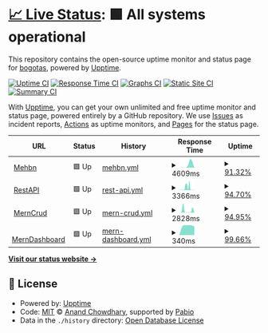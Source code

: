 # [📈 Live Status](https://bogotas.github.io/upptime): <!--live status--> **🟩 All systems operational**

This repository contains the open-source uptime monitor and status page for [bogotas](https://bogotas.github.io/upptime), powered by [Upptime](https://github.com/upptime/upptime).

[![Uptime CI](https://github.com/bogotas/upptime/workflows/Uptime%20CI/badge.svg)](https://github.com/bogotas/upptime/actions?query=workflow%3A%22Uptime+CI%22)
[![Response Time CI](https://github.com/bogotas/upptime/workflows/Response%20Time%20CI/badge.svg)](https://github.com/bogotas/upptime/actions?query=workflow%3A%22Response+Time+CI%22)
[![Graphs CI](https://github.com/bogotas/upptime/workflows/Graphs%20CI/badge.svg)](https://github.com/bogotas/upptime/actions?query=workflow%3A%22Graphs+CI%22)
[![Static Site CI](https://github.com/bogotas/upptime/workflows/Static%20Site%20CI/badge.svg)](https://github.com/bogotas/upptime/actions?query=workflow%3A%22Static+Site+CI%22)
[![Summary CI](https://github.com/bogotas/upptime/workflows/Summary%20CI/badge.svg)](https://github.com/bogotas/upptime/actions?query=workflow%3A%22Summary+CI%22)

With [Upptime](https://upptime.js.org), you can get your own unlimited and free uptime monitor and status page, powered entirely by a GitHub repository. We use [Issues](https://github.com/bogotas/upptime/issues) as incident reports, [Actions](https://github.com/bogotas/upptime/actions) as uptime monitors, and [Pages](https://bogotas.github.io/upptime) for the status page.

<!--start: status pages-->
<!-- This summary is generated by Upptime (https://github.com/upptime/upptime) -->
<!-- Do not edit this manually, your changes will be overwritten -->
<!-- prettier-ignore -->
| URL | Status | History | Response Time | Uptime |
| --- | ------ | ------- | ------------- | ------ |
| <img alt="" src="https://icons.duckduckgo.com/ip3/mehbn.onrender.com.ico" height="13"> [Mehbn](https://mehbn.onrender.com/db-status) | 🟩 Up | [mehbn.yml](https://github.com/bogotas/upptime/commits/HEAD/history/mehbn.yml) | <details><summary><img alt="Response time graph" src="./graphs/mehbn/response-time-week.png" height="20"> 4609ms</summary><br><a href="https://bogotas.github.io/upptime/history/mehbn"><img alt="Response time 4609" src="https://img.shields.io/endpoint?url=https%3A%2F%2Fraw.githubusercontent.com%2Fbogotas%2Fupptime%2FHEAD%2Fapi%2Fmehbn%2Fresponse-time.json"></a><br><a href="https://bogotas.github.io/upptime/history/mehbn"><img alt="24-hour response time 5830" src="https://img.shields.io/endpoint?url=https%3A%2F%2Fraw.githubusercontent.com%2Fbogotas%2Fupptime%2FHEAD%2Fapi%2Fmehbn%2Fresponse-time-day.json"></a><br><a href="https://bogotas.github.io/upptime/history/mehbn"><img alt="7-day response time 4609" src="https://img.shields.io/endpoint?url=https%3A%2F%2Fraw.githubusercontent.com%2Fbogotas%2Fupptime%2FHEAD%2Fapi%2Fmehbn%2Fresponse-time-week.json"></a><br><a href="https://bogotas.github.io/upptime/history/mehbn"><img alt="30-day response time 4609" src="https://img.shields.io/endpoint?url=https%3A%2F%2Fraw.githubusercontent.com%2Fbogotas%2Fupptime%2FHEAD%2Fapi%2Fmehbn%2Fresponse-time-month.json"></a><br><a href="https://bogotas.github.io/upptime/history/mehbn"><img alt="1-year response time 4609" src="https://img.shields.io/endpoint?url=https%3A%2F%2Fraw.githubusercontent.com%2Fbogotas%2Fupptime%2FHEAD%2Fapi%2Fmehbn%2Fresponse-time-year.json"></a></details> | <details><summary><a href="https://bogotas.github.io/upptime/history/mehbn">91.32%</a></summary><a href="https://bogotas.github.io/upptime/history/mehbn"><img alt="All-time uptime 91.32%" src="https://img.shields.io/endpoint?url=https%3A%2F%2Fraw.githubusercontent.com%2Fbogotas%2Fupptime%2FHEAD%2Fapi%2Fmehbn%2Fuptime.json"></a><br><a href="https://bogotas.github.io/upptime/history/mehbn"><img alt="24-hour uptime 89.66%" src="https://img.shields.io/endpoint?url=https%3A%2F%2Fraw.githubusercontent.com%2Fbogotas%2Fupptime%2FHEAD%2Fapi%2Fmehbn%2Fuptime-day.json"></a><br><a href="https://bogotas.github.io/upptime/history/mehbn"><img alt="7-day uptime 91.32%" src="https://img.shields.io/endpoint?url=https%3A%2F%2Fraw.githubusercontent.com%2Fbogotas%2Fupptime%2FHEAD%2Fapi%2Fmehbn%2Fuptime-week.json"></a><br><a href="https://bogotas.github.io/upptime/history/mehbn"><img alt="30-day uptime 91.32%" src="https://img.shields.io/endpoint?url=https%3A%2F%2Fraw.githubusercontent.com%2Fbogotas%2Fupptime%2FHEAD%2Fapi%2Fmehbn%2Fuptime-month.json"></a><br><a href="https://bogotas.github.io/upptime/history/mehbn"><img alt="1-year uptime 91.32%" src="https://img.shields.io/endpoint?url=https%3A%2F%2Fraw.githubusercontent.com%2Fbogotas%2Fupptime%2FHEAD%2Fapi%2Fmehbn%2Fuptime-year.json"></a></details>
| <img alt="" src="https://icons.duckduckgo.com/ip3/restapi-sq94.onrender.com.ico" height="13"> [RestAPI](https://restapi-sq94.onrender.com/db-status) | 🟩 Up | [rest-api.yml](https://github.com/bogotas/upptime/commits/HEAD/history/rest-api.yml) | <details><summary><img alt="Response time graph" src="./graphs/rest-api/response-time-week.png" height="20"> 3366ms</summary><br><a href="https://bogotas.github.io/upptime/history/rest-api"><img alt="Response time 3366" src="https://img.shields.io/endpoint?url=https%3A%2F%2Fraw.githubusercontent.com%2Fbogotas%2Fupptime%2FHEAD%2Fapi%2Frest-api%2Fresponse-time.json"></a><br><a href="https://bogotas.github.io/upptime/history/rest-api"><img alt="24-hour response time 332" src="https://img.shields.io/endpoint?url=https%3A%2F%2Fraw.githubusercontent.com%2Fbogotas%2Fupptime%2FHEAD%2Fapi%2Frest-api%2Fresponse-time-day.json"></a><br><a href="https://bogotas.github.io/upptime/history/rest-api"><img alt="7-day response time 3366" src="https://img.shields.io/endpoint?url=https%3A%2F%2Fraw.githubusercontent.com%2Fbogotas%2Fupptime%2FHEAD%2Fapi%2Frest-api%2Fresponse-time-week.json"></a><br><a href="https://bogotas.github.io/upptime/history/rest-api"><img alt="30-day response time 3366" src="https://img.shields.io/endpoint?url=https%3A%2F%2Fraw.githubusercontent.com%2Fbogotas%2Fupptime%2FHEAD%2Fapi%2Frest-api%2Fresponse-time-month.json"></a><br><a href="https://bogotas.github.io/upptime/history/rest-api"><img alt="1-year response time 3366" src="https://img.shields.io/endpoint?url=https%3A%2F%2Fraw.githubusercontent.com%2Fbogotas%2Fupptime%2FHEAD%2Fapi%2Frest-api%2Fresponse-time-year.json"></a></details> | <details><summary><a href="https://bogotas.github.io/upptime/history/rest-api">94.70%</a></summary><a href="https://bogotas.github.io/upptime/history/rest-api"><img alt="All-time uptime 94.70%" src="https://img.shields.io/endpoint?url=https%3A%2F%2Fraw.githubusercontent.com%2Fbogotas%2Fupptime%2FHEAD%2Fapi%2Frest-api%2Fuptime.json"></a><br><a href="https://bogotas.github.io/upptime/history/rest-api"><img alt="24-hour uptime 98.13%" src="https://img.shields.io/endpoint?url=https%3A%2F%2Fraw.githubusercontent.com%2Fbogotas%2Fupptime%2FHEAD%2Fapi%2Frest-api%2Fuptime-day.json"></a><br><a href="https://bogotas.github.io/upptime/history/rest-api"><img alt="7-day uptime 94.70%" src="https://img.shields.io/endpoint?url=https%3A%2F%2Fraw.githubusercontent.com%2Fbogotas%2Fupptime%2FHEAD%2Fapi%2Frest-api%2Fuptime-week.json"></a><br><a href="https://bogotas.github.io/upptime/history/rest-api"><img alt="30-day uptime 94.70%" src="https://img.shields.io/endpoint?url=https%3A%2F%2Fraw.githubusercontent.com%2Fbogotas%2Fupptime%2FHEAD%2Fapi%2Frest-api%2Fuptime-month.json"></a><br><a href="https://bogotas.github.io/upptime/history/rest-api"><img alt="1-year uptime 94.70%" src="https://img.shields.io/endpoint?url=https%3A%2F%2Fraw.githubusercontent.com%2Fbogotas%2Fupptime%2FHEAD%2Fapi%2Frest-api%2Fuptime-year.json"></a></details>
| <img alt="" src="https://icons.duckduckgo.com/ip3/mern-crud-backend-es7b.onrender.com.ico" height="13"> [MernCrud](https://mern-crud-backend-es7b.onrender.com/db-status) | 🟩 Up | [mern-crud.yml](https://github.com/bogotas/upptime/commits/HEAD/history/mern-crud.yml) | <details><summary><img alt="Response time graph" src="./graphs/mern-crud/response-time-week.png" height="20"> 2828ms</summary><br><a href="https://bogotas.github.io/upptime/history/mern-crud"><img alt="Response time 2828" src="https://img.shields.io/endpoint?url=https%3A%2F%2Fraw.githubusercontent.com%2Fbogotas%2Fupptime%2FHEAD%2Fapi%2Fmern-crud%2Fresponse-time.json"></a><br><a href="https://bogotas.github.io/upptime/history/mern-crud"><img alt="24-hour response time 1743" src="https://img.shields.io/endpoint?url=https%3A%2F%2Fraw.githubusercontent.com%2Fbogotas%2Fupptime%2FHEAD%2Fapi%2Fmern-crud%2Fresponse-time-day.json"></a><br><a href="https://bogotas.github.io/upptime/history/mern-crud"><img alt="7-day response time 2828" src="https://img.shields.io/endpoint?url=https%3A%2F%2Fraw.githubusercontent.com%2Fbogotas%2Fupptime%2FHEAD%2Fapi%2Fmern-crud%2Fresponse-time-week.json"></a><br><a href="https://bogotas.github.io/upptime/history/mern-crud"><img alt="30-day response time 2828" src="https://img.shields.io/endpoint?url=https%3A%2F%2Fraw.githubusercontent.com%2Fbogotas%2Fupptime%2FHEAD%2Fapi%2Fmern-crud%2Fresponse-time-month.json"></a><br><a href="https://bogotas.github.io/upptime/history/mern-crud"><img alt="1-year response time 2828" src="https://img.shields.io/endpoint?url=https%3A%2F%2Fraw.githubusercontent.com%2Fbogotas%2Fupptime%2FHEAD%2Fapi%2Fmern-crud%2Fresponse-time-year.json"></a></details> | <details><summary><a href="https://bogotas.github.io/upptime/history/mern-crud">94.95%</a></summary><a href="https://bogotas.github.io/upptime/history/mern-crud"><img alt="All-time uptime 94.95%" src="https://img.shields.io/endpoint?url=https%3A%2F%2Fraw.githubusercontent.com%2Fbogotas%2Fupptime%2FHEAD%2Fapi%2Fmern-crud%2Fuptime.json"></a><br><a href="https://bogotas.github.io/upptime/history/mern-crud"><img alt="24-hour uptime 94.05%" src="https://img.shields.io/endpoint?url=https%3A%2F%2Fraw.githubusercontent.com%2Fbogotas%2Fupptime%2FHEAD%2Fapi%2Fmern-crud%2Fuptime-day.json"></a><br><a href="https://bogotas.github.io/upptime/history/mern-crud"><img alt="7-day uptime 94.95%" src="https://img.shields.io/endpoint?url=https%3A%2F%2Fraw.githubusercontent.com%2Fbogotas%2Fupptime%2FHEAD%2Fapi%2Fmern-crud%2Fuptime-week.json"></a><br><a href="https://bogotas.github.io/upptime/history/mern-crud"><img alt="30-day uptime 94.95%" src="https://img.shields.io/endpoint?url=https%3A%2F%2Fraw.githubusercontent.com%2Fbogotas%2Fupptime%2FHEAD%2Fapi%2Fmern-crud%2Fuptime-month.json"></a><br><a href="https://bogotas.github.io/upptime/history/mern-crud"><img alt="1-year uptime 94.95%" src="https://img.shields.io/endpoint?url=https%3A%2F%2Fraw.githubusercontent.com%2Fbogotas%2Fupptime%2FHEAD%2Fapi%2Fmern-crud%2Fuptime-year.json"></a></details>
| <img alt="" src="https://icons.duckduckgo.com/ip3/merndashboardbackend.onrender.com.ico" height="13"> [MernDashboard](https://merndashboardbackend.onrender.com/db-status) | 🟩 Up | [mern-dashboard.yml](https://github.com/bogotas/upptime/commits/HEAD/history/mern-dashboard.yml) | <details><summary><img alt="Response time graph" src="./graphs/mern-dashboard/response-time-week.png" height="20"> 340ms</summary><br><a href="https://bogotas.github.io/upptime/history/mern-dashboard"><img alt="Response time 340" src="https://img.shields.io/endpoint?url=https%3A%2F%2Fraw.githubusercontent.com%2Fbogotas%2Fupptime%2FHEAD%2Fapi%2Fmern-dashboard%2Fresponse-time.json"></a><br><a href="https://bogotas.github.io/upptime/history/mern-dashboard"><img alt="24-hour response time 341" src="https://img.shields.io/endpoint?url=https%3A%2F%2Fraw.githubusercontent.com%2Fbogotas%2Fupptime%2FHEAD%2Fapi%2Fmern-dashboard%2Fresponse-time-day.json"></a><br><a href="https://bogotas.github.io/upptime/history/mern-dashboard"><img alt="7-day response time 340" src="https://img.shields.io/endpoint?url=https%3A%2F%2Fraw.githubusercontent.com%2Fbogotas%2Fupptime%2FHEAD%2Fapi%2Fmern-dashboard%2Fresponse-time-week.json"></a><br><a href="https://bogotas.github.io/upptime/history/mern-dashboard"><img alt="30-day response time 340" src="https://img.shields.io/endpoint?url=https%3A%2F%2Fraw.githubusercontent.com%2Fbogotas%2Fupptime%2FHEAD%2Fapi%2Fmern-dashboard%2Fresponse-time-month.json"></a><br><a href="https://bogotas.github.io/upptime/history/mern-dashboard"><img alt="1-year response time 340" src="https://img.shields.io/endpoint?url=https%3A%2F%2Fraw.githubusercontent.com%2Fbogotas%2Fupptime%2FHEAD%2Fapi%2Fmern-dashboard%2Fresponse-time-year.json"></a></details> | <details><summary><a href="https://bogotas.github.io/upptime/history/mern-dashboard">99.66%</a></summary><a href="https://bogotas.github.io/upptime/history/mern-dashboard"><img alt="All-time uptime 99.66%" src="https://img.shields.io/endpoint?url=https%3A%2F%2Fraw.githubusercontent.com%2Fbogotas%2Fupptime%2FHEAD%2Fapi%2Fmern-dashboard%2Fuptime.json"></a><br><a href="https://bogotas.github.io/upptime/history/mern-dashboard"><img alt="24-hour uptime 99.54%" src="https://img.shields.io/endpoint?url=https%3A%2F%2Fraw.githubusercontent.com%2Fbogotas%2Fupptime%2FHEAD%2Fapi%2Fmern-dashboard%2Fuptime-day.json"></a><br><a href="https://bogotas.github.io/upptime/history/mern-dashboard"><img alt="7-day uptime 99.66%" src="https://img.shields.io/endpoint?url=https%3A%2F%2Fraw.githubusercontent.com%2Fbogotas%2Fupptime%2FHEAD%2Fapi%2Fmern-dashboard%2Fuptime-week.json"></a><br><a href="https://bogotas.github.io/upptime/history/mern-dashboard"><img alt="30-day uptime 99.66%" src="https://img.shields.io/endpoint?url=https%3A%2F%2Fraw.githubusercontent.com%2Fbogotas%2Fupptime%2FHEAD%2Fapi%2Fmern-dashboard%2Fuptime-month.json"></a><br><a href="https://bogotas.github.io/upptime/history/mern-dashboard"><img alt="1-year uptime 99.66%" src="https://img.shields.io/endpoint?url=https%3A%2F%2Fraw.githubusercontent.com%2Fbogotas%2Fupptime%2FHEAD%2Fapi%2Fmern-dashboard%2Fuptime-year.json"></a></details>

<!--end: status pages-->

[**Visit our status website →**](https://bogotas.github.io/upptime)

## 📄 License

- Powered by: [Upptime](https://github.com/upptime/upptime)
- Code: [MIT](./LICENSE) © [Anand Chowdhary](https://anandchowdhary.com), supported by [Pabio](https://pabio.com)
- Data in the `./history` directory: [Open Database License](https://opendatacommons.org/licenses/odbl/1-0/)
